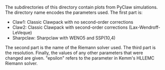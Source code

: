 The subdirectories of this directory contain plots from PyClaw simulations.
The directory name encodes the parameters used.  The first part is:

- Claw1: Classic Clawpack with no second-order corrections
- Claw2: Classic Clawpack with second-order corrections (Lax-Wendroff-LeVeque)
- Sharpclaw: Sharpclaw with WENO5 and SSP(10,4)

The second part is the name of the Riemann solver used.
The third part is the resolution.
Finally, the values of any other parameters that were changed
are given.  "epsilon" refers to the parameter in Kemm's HLLEMC Riemann solver.
